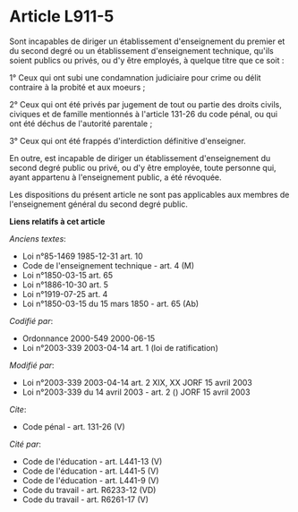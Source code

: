 # Article L911-5

Sont incapables de diriger un établissement d'enseignement du premier et du second degré ou un établissement d'enseignement
technique, qu'ils soient publics ou privés, ou d'y être employés, à quelque titre que ce soit :

1° Ceux qui ont subi une condamnation judiciaire pour crime ou délit contraire à la probité et aux moeurs ;

2° Ceux qui ont été privés par jugement de tout ou partie des droits civils, civiques et de famille mentionnés à l'article
131-26 du code pénal, ou qui ont été déchus de l'autorité parentale ;

3° Ceux qui ont été frappés d'interdiction définitive d'enseigner.

En outre, est incapable de diriger un établissement d'enseignement du second degré public ou privé, ou d'y être employée,
toute personne qui, ayant appartenu à l'enseignement public, a été révoquée.

Les dispositions du présent article ne sont pas applicables aux membres de l'enseignement général du second degré public.

**Liens relatifs à cet article**

_Anciens textes_:

  - Loi n°85-1469 1985-12-31 art. 10
  - Code de l'enseignement technique - art. 4 (M)
  - Loi n°1850-03-15 art. 65
  - Loi n°1886-10-30 art. 5
  - Loi n°1919-07-25 art. 4
  - Loi n°1850-03-15 du 15 mars 1850 - art. 65 (Ab)

_Codifié par_:

  - Ordonnance 2000-549 2000-06-15
  - Loi n°2003-339 2003-04-14 art. 1 (loi de ratification)

_Modifié par_:

  - Loi n°2003-339 2003-04-14 art. 2 XIX, XX JORF 15 avril 2003
  - Loi n°2003-339 du 14 avril 2003 - art. 2 () JORF 15 avril 2003

_Cite_:

  - Code pénal - art. 131-26 (V)

_Cité par_:

  - Code de l'éducation - art. L441-13 (V)
  - Code de l'éducation - art. L441-5 (V)
  - Code de l'éducation - art. L441-9 (V)
  - Code du travail - art. R6233-12 (VD)
  - Code du travail - art. R6261-17 (V)
